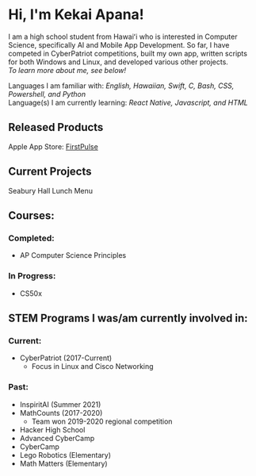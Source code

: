 # Hi, I'm Kekai Apana!

I am a high school student from Hawaiʻi who is interested in Computer Science, specifically AI and Mobile App Development. So far, I have competed in CyberPatriot competitions, built my own app, written scripts for both Windows and Linux, and developed various other projects.  
*To learn more about me, see below!*  

Languages I am familiar with: *English, Hawaiian, Swift, C, Bash, CSS, Powershell, and Python*  
Language(s) I am currently learning: *React Native, Javascript, and HTML*

## Released Products

Apple App Store: [FirstPulse](https://sites.google.com/view/firstpulseapp/firstpulse)

## Current Projects

Seabury Hall Lunch Menu

## Courses:

### Completed:
- AP Computer Science Principles

### In Progress:  
- CS50x

## STEM Programs I was/am currently involved in:

### Current:
- CyberPatriot (2017-Current)
  - Focus in Linux and Cisco Networking

### Past:
- InspiritAI (Summer 2021)
- MathCounts (2017-2020)
  - Team won 2019-2020 regional competition
- Hacker High School
- Advanced CyberCamp
- CyberCamp
- Lego Robotics (Elementary)
- Math Matters (Elementary)
